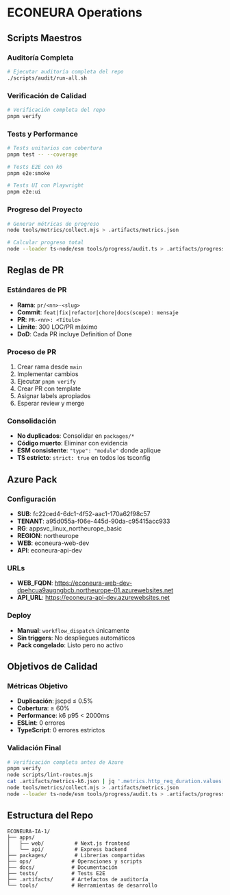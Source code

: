 # ECONEURA Operations

## Scripts Maestros

### Auditoría Completa
```bash
# Ejecutar auditoría completa del repo
./scripts/audit/run-all.sh
```

### Verificación de Calidad
```bash
# Verificación completa del repo
pnpm verify
```

### Tests y Performance
```bash
# Tests unitarios con cobertura
pnpm test -- --coverage

# Tests E2E con k6
pnpm e2e:smoke

# Tests UI con Playwright
pnpm e2e:ui
```

### Progreso del Proyecto
```bash
# Generar métricas de progreso
node tools/metrics/collect.mjs > .artifacts/metrics.json

# Calcular progreso total
node --loader ts-node/esm tools/progress/audit.ts > .artifacts/progress.json
```

## Reglas de PR

### Estándares de PR
- **Rama**: `pr/<nn>-<slug>`
- **Commit**: `feat|fix|refactor|chore|docs(scope): mensaje`
- **PR**: `PR-<nn>: <Título>`
- **Límite**: 300 LOC/PR máximo
- **DoD**: Cada PR incluye Definition of Done

### Proceso de PR
1. Crear rama desde `main`
2. Implementar cambios
3. Ejecutar `pnpm verify`
4. Crear PR con template
5. Asignar labels apropiados
6. Esperar review y merge

### Consolidación
- **No duplicados**: Consolidar en `packages/*`
- **Código muerto**: Eliminar con evidencia
- **ESM consistente**: `"type": "module"` donde aplique
- **TS estricto**: `strict: true` en todos los tsconfig

## Azure Pack

### Configuración
- **SUB**: fc22ced4-6dc1-4f52-aac1-170a62f98c57
- **TENANT**: a95d055a-f06e-445d-90da-c95415acc933
- **RG**: appsvc_linux_northeurope_basic
- **REGION**: northeurope
- **WEB**: econeura-web-dev
- **API**: econeura-api-dev

### URLs
- **WEB_FQDN**: https://econeura-web-dev-dpehcua9augngbcb.northeurope-01.azurewebsites.net
- **API_URL**: https://econeura-api-dev.azurewebsites.net

### Deploy
- **Manual**: `workflow_dispatch` únicamente
- **Sin triggers**: No despliegues automáticos
- **Pack congelado**: Listo pero no activo

## Objetivos de Calidad

### Métricas Objetivo
- **Duplicación**: jscpd ≤ 0.5%
- **Cobertura**: ≥ 60%
- **Performance**: k6 p95 < 2000ms
- **ESLint**: 0 errores
- **TypeScript**: 0 errores estrictos

### Validación Final
```bash
# Verificación completa antes de Azure
pnpm verify
node scripts/lint-routes.mjs
cat .artifacts/metrics-k6.json | jq '.metrics.http_req_duration.values["p(95)"] < 2000'
node tools/metrics/collect.mjs > .artifacts/metrics.json
node --loader ts-node/esm tools/progress/audit.ts > .artifacts/progress.json
```

## Estructura del Repo

```
ECONEURA-IA-1/
├── apps/
│   ├── web/          # Next.js frontend
│   └── api/          # Express backend
├── packages/         # Librerías compartidas
├── ops/             # Operaciones y scripts
├── docs/            # Documentación
├── tests/           # Tests E2E
├── .artifacts/      # Artefactos de auditoría
└── tools/           # Herramientas de desarrollo
```
